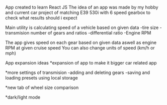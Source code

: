 App created to learn React JS
The idea of an app was made by my hobby and current car project of matching E39 530i with 6 speed gearbox to check what results should i expect

Main utility is calculating speed of a vehicle based on given data
-tire size
-transmision number of gears and ratios
-differential ratio 
-Engine RPM

The app gives speed on each gear based on given data aswell as engine RPM at given cruise speed
You can also change units of speed (km/h or mph)

App expansion ideas
*expansion of app to make it bigger car related app

*more settings of transmision
-adding and deleting gears
-saving and loading presets using local storage

*new tab of wheel size comparison

*dark/light mode
